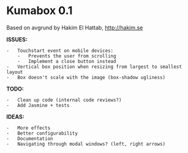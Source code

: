 # Kumabox 0.1

Based on avgrund by Hakim El Hattab, http://hakim.se

**ISSUES:**
    
    -   Touchstart event on mobile devices:
        -   Prevents the user from scrolling
        -   Implement a close button instead
    -   Vertical box position when resizing from largest to smallest layout
    -   Box doesn't scale with the image (box-shadow ugliness)

 **TODO:**

    -   Clean up code (internal code reviews?)
    -   Add Jasmine + tests

**IDEAS:**
    
    -   More effects
    -   Better configurability
    -   Documentation
    -   Navigating through modal windows? (left, right arrows)


    

